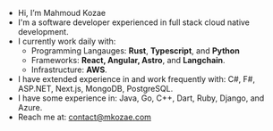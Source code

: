 + Hi, I’m Mahmoud Kozae
+ I'm a software developer experienced in full stack cloud native development.
+ I currently work daily with: 
  -  Programming Langauges: __Rust__, __Typescript__, and __Python__
  -  Frameworks: __React, Angular, Astro__, and __Langchain__.
  -  Infrastructure: __AWS__.
+ I have extended experience in and work frequently with: C#, F#, ASP.NET, Next.js, MongoDB, PostgreSQL.
+ I have some experience in: Java, Go, C++, Dart, Ruby, Django, and Azure.
+ Reach me at: contact@mkozae.com

<!---
kozae/kozae is a ✨ special ✨ repository because its `README.md` (this file) appears on your GitHub profile.
You can click the Preview link to take a look at your changes.
--->
